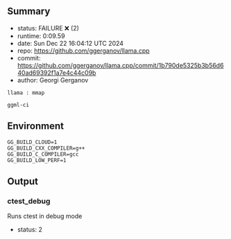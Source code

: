 ## Summary

- status:  FAILURE ❌ (2)
- runtime: 0:09.59
- date:    Sun Dec 22 16:04:12 UTC 2024
- repo:    https://github.com/ggerganov/llama.cpp
- commit:  https://github.com/ggerganov/llama.cpp/commit/1b790de5325b3b56d640ad69392f1a7e4c44c09b
- author:  Georgi Gerganov
```
llama : mmap

ggml-ci
```

## Environment

```
GG_BUILD_CLOUD=1
GG_BUILD_CXX_COMPILER=g++
GG_BUILD_C_COMPILER=gcc
GG_BUILD_LOW_PERF=1
```

## Output

### ctest_debug

Runs ctest in debug mode
- status: 2
```

```


